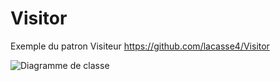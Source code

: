 # Visitor
Exemple du patron Visiteur
https://github.com/lacasse4/Visitor

![Diagramme de classe](https://www.plantuml.com/plantuml/svg/TP51Qm9138NFpg_8iHxy0nQAKF4WqaCflO-xppQmixCacQLG_EyTtOuEYgU4UI-Pxv6LcXTBeQCr-o_n8O1QKDDvLRXpeTSO1iCx1eX55X27eKD0RqgVh6nHwFVuRzvmyyqGme-XRvNU8b9xbNUiXlCGaZnOvFTguXkRA6utL1mF_lY0MbbNBDjDpeRA8p6DAB3t7Dd8lK4Eli6LRUQ8Q8pSqdXwUYhpXwdEdzsibYjKkRJPT7IkPbmiNgO8Ir9qoC7lvD8lAUMpEBVAeVBH_W00 "Diagramme de classe")
